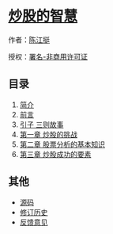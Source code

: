 # [炒股的智慧]()

作者：[陈江挺](https://book.douban.com/subject/1182173/)

授权：<a rel="license" href="http://creativecommons.org/licenses/by-nc/4.0/">署名-非商用许可证</a>

## 目录
1. [简介](#README)
1. [前言](#docs/preface)
1. [引子 三则故事](#docs/introduction)
1. [第一章 炒股的挑战](#docs/the-challenge-of-trading-stocks)
1. [第二章 股票分析的基本知识](#docs/basic-knowledge-of-stock-analysis)
1. [第三章 炒股成功的要素](#docs/elements-of-success)

## 其他
- [源码](https://github.com/codeyu/the-wisdom-of-trade-stocks)
- [修订历史](https://github.com/codeyu/the-wisdom-of-trade-stocks/commits/master)
- [反馈意见](https://github.com/codeyu/the-wisdom-of-trade-stocks/issues)
